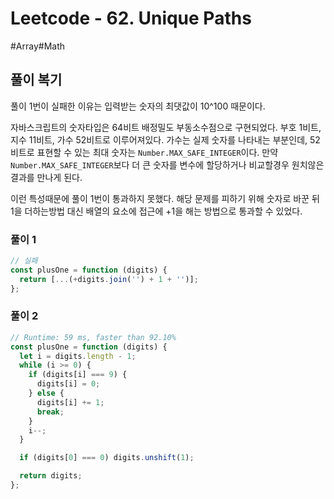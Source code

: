 # Leetcode - 62. Unique Paths

#Array#Math

## 풀이 복기

풀이 1번이 실패한 이유는 입력받는 숫자의 최댓값이 10^100 때문이다.

자바스크립트의 숫자타입은 64비트 배정밀도 부동소수점으로 구현되었다. 부호 1비트, 지수 11비트, 가수 52비트로 이루어져있다. 가수는 실제 숫자를 나타내는 부분인데, 52비트로 표현할 수 있는 최대 숫자는 `Number.MAX_SAFE_INTEGER`이다.
만약 `Number.MAX_SAFE_INTEGER`보다 더 큰 숫자를 변수에 할당하거나 비교할경우 원치않은 결과를 만나게 된다.

이런 특성때문에 풀이 1번이 통과하지 못했다. 해당 문제를 피하기 위해 숫자로 바꾼 뒤 1을 더하는방법 대신 배열의 요소에 접근에 +1을 해는 방법으로 통과할 수 있었다.

### 풀이 1

```js
// 실패
const plusOne = function (digits) {
  return [...(+digits.join('') + 1 + '')];
};
```

### 풀이 2

```js
// Runtime: 59 ms, faster than 92.10%
const plusOne = function (digits) {
  let i = digits.length - 1;
  while (i >= 0) {
    if (digits[i] === 9) {
      digits[i] = 0;
    } else {
      digits[i] += 1;
      break;
    }
    i--;
  }

  if (digits[0] === 0) digits.unshift(1);

  return digits;
};
```
